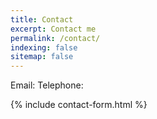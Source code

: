 ```yaml
---
title: Contact
excerpt: Contact me
permalink: /contact/
indexing: false
sitemap: false
---
```


Email: 
Telephone: 

{% include contact-form.html %}
